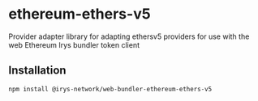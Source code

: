 # ethereum-ethers-v5

Provider adapter library for adapting ethersv5 providers for use with the web Ethereum Irys bundler token client

## Installation

```sh
npm install @irys-network/web-bundler-ethereum-ethers-v5
```
